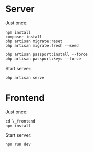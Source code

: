# Server

Just once:

```
npm install
composer install
php artisan migrate:reset
php artisan migrate:fresh --seed

php artisan passport:install --force
php artisan passport:keys --force
```

Start server:

```
php artisan serve
```

# Frontend

Just once:

```
cd \_frontend
npm install
```

Start server:

```
npn run dev
```
